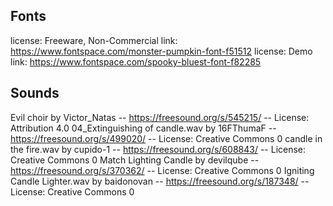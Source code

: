 ## Fonts
license: Freeware, Non-Commercial
link: https://www.fontspace.com/monster-pumpkin-font-f51512
license: Demo
link: https://www.fontspace.com/spooky-bluest-font-f82285

## Sounds
Evil choir by Victor_Natas -- https://freesound.org/s/545215/ -- License: Attribution 4.0
04_Extinguishing of candle.wav by 16FThumaF -- https://freesound.org/s/499020/ -- License: Creative Commons 0
candle in the fire.wav by cupido-1 -- https://freesound.org/s/608843/ -- License: Creative Commons 0
Match Lighting Candle by devilqube -- https://freesound.org/s/370362/ -- License: Creative Commons 0
Igniting Candle Lighter.wav by baidonovan -- https://freesound.org/s/187348/ -- License: Creative Commons 0